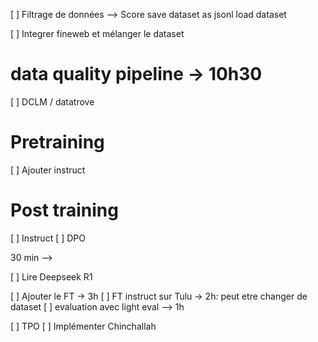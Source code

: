 
[ ] Filtrage de données --> Score 
    save dataset as jsonl
    load dataset

[ ] Integrer fineweb et mélanger le dataset


# data quality pipeline -> 10h30
[ ] DCLM / datatrove 

# Pretraining
[ ] Ajouter instruct

<!-- # Mid training 
[ ] Infuse some knownledge -->

# Post training
[ ] Instruct 
[ ] DPO

<!-- [ ] Changer de tokenizer --> 30 min -->

[ ] Lire Deepseek R1 

[ ] Ajouter le FT -> 3h
    [ ] FT instruct sur Tulu -> 2h: peut etre changer de dataset 
    [ ] evaluation avec light eval --> 1h

[ ] TPO
[ ] Implémenter Chinchallah 